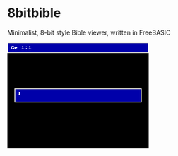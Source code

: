 # 8bitbible
Minimalist, 8-bit style Bible viewer, written in FreeBASIC

![Genesis 1](genesis_1.gif)
